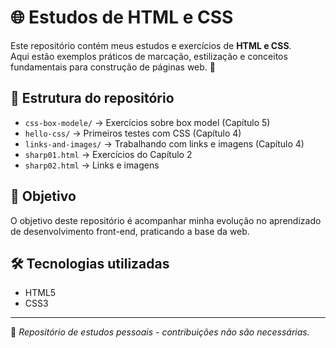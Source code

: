 # 🌐 Estudos de HTML e CSS

Este repositório contém meus estudos e exercícios de **HTML e CSS**.  
Aqui estão exemplos práticos de marcação, estilização e conceitos fundamentais para construção de páginas web. 🚀

## 📂 Estrutura do repositório
- `css-box-modele/` → Exercícios sobre box model (Capítulo 5)  
- `hello-css/` → Primeiros testes com CSS (Capítulo 4)  
- `links-and-images/` → Trabalhando com links e imagens (Capítulo 4)  
- `sharp01.html` → Exercícios do Capítulo 2  
- `sharp02.html` → Links e imagens  

## 🎯 Objetivo
O objetivo deste repositório é acompanhar minha evolução no aprendizado de desenvolvimento front-end, praticando a base da web.

## 🛠️ Tecnologias utilizadas
- HTML5
- CSS3

---
📌 *Repositório de estudos pessoais - contribuições não são necessárias.*
